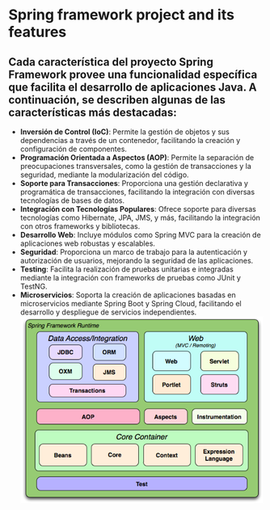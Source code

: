 
# Spring framework project and its features
## Cada característica del proyecto Spring Framework provee una funcionalidad específica que facilita el desarrollo de aplicaciones Java. A continuación, se describen algunas de las características más destacadas:
- **Inversión de Control (IoC)**: Permite la gestión de objetos y sus dependencias a través de un contenedor, facilitando la creación y configuración de componentes.
- **Programación Orientada a Aspectos (AOP)**: Permite la separación de preocupaciones transversales, como la gestión de transacciones y la seguridad, mediante la modularización del código.
- **Soporte para Transacciones**: Proporciona una gestión declarativa y programática de transacciones, facilitando la integración con diversas tecnologías de bases de datos.
- **Integración con Tecnologías Populares**: Ofrece soporte para diversas tecnologías como Hibernate, JPA, JMS, y más, facilitando la integración con otros frameworks y bibliotecas.
- **Desarrollo Web**: Incluye módulos como Spring MVC para la creación de aplicaciones web robustas y escalables.
- **Seguridad**: Proporciona un marco de trabajo para la autenticación y autorización de usuarios, mejorando la seguridad de las aplicaciones.
- **Testing**: Facilita la realización de pruebas unitarias e integradas mediante la integración con frameworks de pruebas como JUnit y TestNG.
- **Microservicios**: Soporta la creación de aplicaciones basadas en microservicios mediante Spring Boot y Spring Cloud, facilitando el desarrollo y despliegue de servicios independientes.
![img.png](img.png)